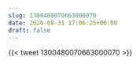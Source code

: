 ```yaml
---
slug: 1300480070663000070
date: 2020-08-31 17:06:25+00:00
draft: false
---
```


{{< tweet 1300480070663000070 >}}
